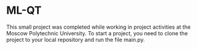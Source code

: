 # ML-QT

This small project was completed while working in project activities at the Moscow Polytechnic University.
To start a project, you need to clone the project to your local repository and run the file main.py.
